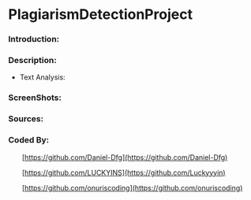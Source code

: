 # PlagiarismDetectionProject

### Introduction:

### Description:
- Text Analysis:

### ScreenShots:

### Sources:

### Coded By:
&emsp;&emsp;[https://github.com/Daniel-Dfg](https://github.com/Daniel-Dfg)

&emsp;&emsp;[https://github.com/LUCKYINS](https://github.com/Luckyyyin)

&emsp;&emsp;[https://github.com/onuriscoding](https://github.com/onuriscoding)
